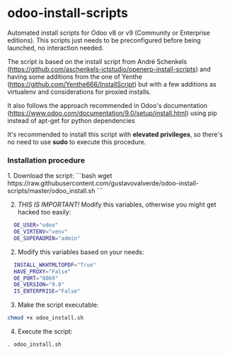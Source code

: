 # odoo-install-scripts
Automated install scripts for Odoo v8 or v9 (Community or Enterprise editions). This scripts just needs to be preconfigured before being launched, no interaction needed. 

The script is based on the install script from André Schenkels (https://github.com/aschenkels-ictstudio/openerp-install-scripts) and having some additions from the one of Yenthe (https://github.com/Yenthe666/InstallScript) but with a few additions as virtualenv and considerations for proxied installs. 

It also follows the approach recommended in Odoo's documentation (https://www.odoo.com/documentation/9.0/setup/install.html) using pip instead of apt-get for python dependencies

It's recommended to install this script with **elevated privileges**, so there's no need to use **sudo** to execute this procedure.

<h3>Installation procedure</h3>
1. Download the script:
```bash
wget https://raw.githubusercontent.com/gustavovalverde/odoo-install-scripts/master/odoo_install.sh
```

2. *THIS IS IMPORTANT!* Modify this variables, otherwise you might get hacked too easily:
```bash
  OE_USER="odoo"
  OE_VIRTENV="venv"
  OE_SUPERADMIN="admin"
```

2. Modify this variables based on your needs:
```bash
  INSTALL_WKHTMLTOPDF="True"
  HAVE_PROXY="False" 
  OE_PORT="8069"
  OE_VERSION="9.0"
  IS_ENTERPRISE="False"
```

3. Make the script executable:
```bash
chmod +x odoo_install.sh
```

4. Execute the script:
```bash
. odoo_install.sh
```
